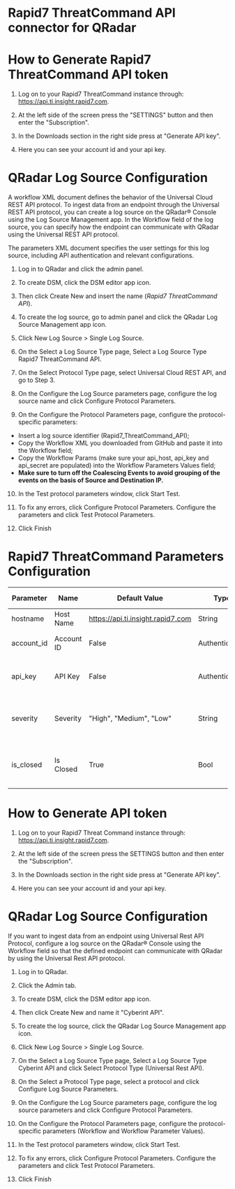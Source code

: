 # Rapid7 ThreatCommand API connector for QRadar

# How to Generate Rapid7 ThreatCommand API token
1. Log on to your Rapid7 ThreatCommand instance through: https://api.ti.insight.rapid7.com.

2. At the left side of the screen press the "SETTINGS" button and then enter the "Subscription".

3. In the Downloads section in the right side press at "Generate API key".

4. Here you can see your account id and your api key.

# QRadar Log Source Configuration
A workflow XML document defines the behavior of the Universal Cloud REST API protocol. To ingest data from an endpoint through the Universal REST API protocol, you can create a log source on the QRadar® Console using the Log Source Management app. In the Workflow field of the log source, you can specify how the endpoint can communicate with QRadar using the Universal REST API protocol.

The parameters XML document specifies the user settings for this log source, including API authentication and relevant configurations.

1. Log in to QRadar and click the admin panel.

2. To create DSM, click the DSM editor app icon.

3. Then click Create New and insert the name (_Rapid7 ThreatCommand API_).

4. To create the log source, go to admin panel and click the QRadar Log Source Management app icon.

5. Click New Log Source > Single Log Source.

6. On the Select a Log Source Type page, Select a Log Source Type Rapid7 ThreatCommand API.

7. On the Select Protocol Type page, select Universal Cloud REST API, and go to Step 3.

8. On the Configure the Log Source parameters page, configure the log source name and click Configure Protocol Parameters. 

9. On the Configure the Protocol Parameters page, configure the protocol-specific parameters:
 - Insert a log source identifier (Rapid7_ThreatCommand_API);
 - Copy the Workflow XML you downloaded from GitHub and paste it into the Workflow field;
 - Copy the Workflow Params (make sure your api_host, api_key and api_secret are populated) into the Workflow Parameters Values field;
 - **Make sure to turn off the Coalescing Events to avoid grouping of the events on the basis of Source and Destination IP.**

10. In the Test protocol parameters window, click Start Test.

10. To fix any errors, click Configure Protocol Parameters. Configure the parameters and click Test Protocol Parameters.

11. Click Finish

# Rapid7 ThreatCommand Parameters Configuration
Parameter                           | Name | Default Value | Type | Required (True/False) | Description
---                                 | --- | --- | --- |--- |---
hostname                            | Host Name | https://api.ti.insight.rapid7.com | String | True | URL for the instance.
account_id                          | Account ID | False | Authentication | True | Threat Command account ID.
api_key                             | API Key | False | Authentication | True | Threat Command API key for QRadar.
severity                            | Severity | "High", "Medium", "Low" | String | False | you can specify the alert severity to pull.
is_closed                           | Is Closed | True | Bool | False | Change to folse for ignoring closed alerts.

# How to Generate API token
1. Log on to your Rapid7 Threat Command instance through: https://api.ti.insight.rapid7.com.

2. At the left side of the screen press the SETTINGS button and then enter the "Subscription".

3. In the Downloads section in the right side press at "Generate API key".

4. Here you can see your account id and your api key.

# QRadar Log Source Configuration
If you want to ingest data from an endpoint using Universal Rest API Protocol, configure a log source on the QRadar® Console using the Workflow field so that the defined endpoint can communicate with QRadar by using the Universal Rest API protocol.

1. Log in to QRadar.

2. Click the Admin tab.

3. To create DSM, click the DSM editor app icon.

4. Then click Create New and name it "Cyberint API".

4. To create the log source, click the QRadar Log Source Management app icon.

5. Click New Log Source > Single Log Source.

6. On the Select a Log Source Type page, Select a Log Source Type Cyberint API and click Select Protocol Type (Universal Rest API).

7. On the Select a Protocol Type page, select a protocol and click Configure Log Source Parameters.

8. On the Configure the Log Source parameters page, configure the log source parameters and click Configure Protocol Parameters.

9. On the Configure the Protocol Parameters page, configure the protocol-specific parameters (Workflow and Workflow Parameter Values).

10. In the Test protocol parameters window, click Start Test.

10. To fix any errors, click Configure Protocol Parameters. Configure the parameters and click Test Protocol Parameters.

11. Click Finish
